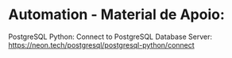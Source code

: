 # Automation - Material de Apoio:

PostgreSQL Python: Connect to PostgreSQL Database Server: 
https://neon.tech/postgresql/postgresql-python/connect